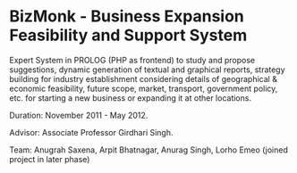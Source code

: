 # BizMonk - Business Expansion Feasibility and Support System
Expert System in PROLOG (PHP as frontend) to study and propose suggestions, dynamic generation of textual and graphical reports, strategy building for industry establishment considering details of geographical & economic feasibility, future scope, market, transport, government policy, etc. for starting a new business or expanding it at other locations.

Duration: November 2011 - May 2012.

Advisor: Associate Professor Girdhari Singh.

Team:
Anugrah Saxena, Arpit Bhatnagar, Anurag Singh, Lorho Emeo (joined project in later phase)

